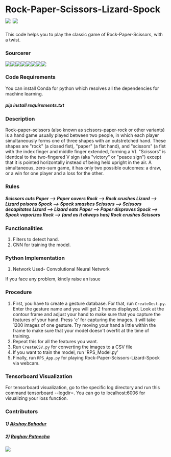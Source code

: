 # Rock-Paper-Scissors-Lizard-Spock [![](https://img.shields.io/github/license/sourcerer-io/hall-of-fame.svg?colorB=ff0000)](https://github.com/akshaybahadur21/Emojinator/blob/master/LICENSE.md)  [![](https://img.shields.io/badge/Akshay-Bahadur-brightgreen.svg?colorB=ff0000)](https://akshaybahadur.com)
This code helps you to play the classic game of Rock-Paper-Scissors, with a twist.

### Sourcerer
[![](https://sourcerer.io/fame/akshaybahadur21/akshaybahadur21/Emojinator/images/0)](https://sourcerer.io/fame/akshaybahadur21/akshaybahadur21/Emojinator/links/0)[![](https://sourcerer.io/fame/akshaybahadur21/akshaybahadur21/Emojinator/images/1)](https://sourcerer.io/fame/akshaybahadur21/akshaybahadur21/Emojinator/links/1)[![](https://sourcerer.io/fame/akshaybahadur21/akshaybahadur21/Emojinator/images/2)](https://sourcerer.io/fame/akshaybahadur21/akshaybahadur21/Emojinator/links/2)[![](https://sourcerer.io/fame/akshaybahadur21/akshaybahadur21/Emojinator/images/3)](https://sourcerer.io/fame/akshaybahadur21/akshaybahadur21/Emojinator/links/3)[![](https://sourcerer.io/fame/akshaybahadur21/akshaybahadur21/Emojinator/images/4)](https://sourcerer.io/fame/akshaybahadur21/akshaybahadur21/Emojinator/links/4)[![](https://sourcerer.io/fame/akshaybahadur21/akshaybahadur21/Emojinator/images/5)](https://sourcerer.io/fame/akshaybahadur21/akshaybahadur21/Emojinator/links/5)[![](https://sourcerer.io/fame/akshaybahadur21/akshaybahadur21/Emojinator/images/6)](https://sourcerer.io/fame/akshaybahadur21/akshaybahadur21/Emojinator/links/6)[![](https://sourcerer.io/fame/akshaybahadur21/akshaybahadur21/Emojinator/images/7)](https://sourcerer.io/fame/akshaybahadur21/akshaybahadur21/Emojinator/links/7)

### Code Requirements
You can install Conda for python which resolves all the dependencies for machine learning.

##### pip install requirements.txt

### Description
Rock–paper–scissors (also known as scissors-paper-rock or other variants) is a hand game usually played between two people, in which each player simultaneously forms one of three shapes with an outstretched hand. These shapes are "rock" (a closed fist), "paper" (a flat hand), and "scissors" (a fist with the index finger and middle finger extended, forming a V). "Scissors" is identical to the two-fingered V sign (aka "victory" or "peace sign") except that it is pointed horizontally instead of being held upright in the air. A simultaneous, zero-sum game, it has only two possible outcomes: a draw, or a win for one player and a loss for the other.

### Rules
##### Scissors cuts Paper --> Paper covers Rock --> Rock crushes Lizard --> Lizard poisons Spock --> Spock smashes Scissors --> Scissors decapitates Lizard --> Lizard eats Paper --> Paper disproves Spock --> Spock vaporizes Rock --> (and as it always has) Rock crushes Scissors 


### Functionalities
1) Filters to detect hand.
2) CNN for training the model.


### Python  Implementation

1) Network Used- Convolutional Neural Network

If you face any problem, kindly raise an issue

### Procedure

1) First, you have to create a gesture database. For that, run `CreateGest.py`. Enter the gesture name and you will get 2 frames displayed. Look at the contour frame and adjust your hand to make sure that you capture the features of your hand. Press 'c' for capturing the images. It will take 1200 images of one gesture. Try moving your hand a little within the frame to make sure that your model doesn't overfit at the time of training.
2) Repeat this for all the features you want.
3) Run `CreateCSV.py` for converting the images to a CSV file
4) If you want to train the model, run 'RPS_Model.py'
5) Finally, run `RPS_App.py` for playing Rock-Paper-Scissors-Lizard-Spock via webcam.

### Tensorboard Visualization

For tensorboard visualization, go to the specific log directory and run this command tensorboard --logdir=. You can go to localhost:6006 for visualizing your loss function.

### Contributors

##### 1) [Akshay Bahadur](https://github.com/akshaybahadur21/)
##### 2) [Raghav Patnecha](https://github.com/raghavpatnecha)
 
 
<img src="https://github.com/akshaybahadur21/Emojinator/blob/master/RPS.gif">





